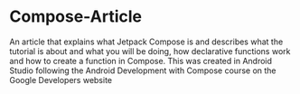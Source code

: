 # Compose-Article
An article that explains what Jetpack Compose is and describes what the tutorial is about and what you will be doing, how declarative functions work and how to create a function in Compose.
This was created in Android Studio following the Android Development with Compose course on the Google Developers website

